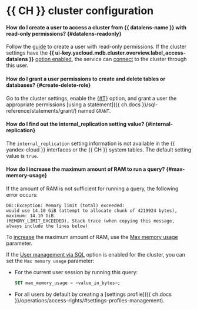 # {{ CH }} cluster configuration


#### How do I create a user to access a cluster from {{ datalens-name }} with read-only permissions? {#datalens-readonly}

Follow the [guide](../../managed-clickhouse/operations/cluster-users.md#example-create-readonly-user) to create a user with read-only permissions. If the cluster settings have the **{{ ui-key.yacloud.mdb.cluster.overview.label_access-datalens }}** [option enabled](../../managed-clickhouse/operations/update.md#change-additional-settings), the service can [connect](../../managed-clickhouse/operations/datalens-connect.md#create-connector) to the cluster through this user.



#### How do I grant a user permissions to create and delete tables or databases? {#create-delete-role}

Go to the cluster settings, enable the [{#T}](../../managed-clickhouse/operations/cluster-users.md#sql-user-management) option, and grant a user the appropriate permissions [using a statement]({{ ch.docs }}/sql-reference/statements/grant/) named `GRANT`.

#### How do I find out the internal_replication setting value? {#internal-replication}

The `internal_replication` setting information is not available in the {{ yandex-cloud }} interfaces or the {{ CH }} system tables. The default setting value is `true`.

#### How do I increase the maximum amount of RAM to run a query? {#max-memory-usage}

If the amount of RAM is not sufficient for running a query, the following error occurs:

```text
DB::Exception: Memory limit (total) exceeded:
would use 14.10 GiB (attempt to allocate chunk of 4219924 bytes), maximum: 14.10 GiB.
(MEMORY_LIMIT_EXCEEDED), Stack trace (when copying this message, always include the lines below)
```

To [increase](../../managed-clickhouse/operations/cluster-users.md#update-settings) the maximum amount of RAM, use the [Max memory usage](../../managed-clickhouse/concepts/settings-list.md#setting-max-memory-usage) parameter.

If the [User management via SQL](../../managed-clickhouse/operations/cluster-users.md#sql-user-management) option is enabled for the cluster, you can set the `Max memory usage` parameter:

* For the current user session by running this query:

   ```sql
   SET max_memory_usage = <value_in_bytes>;
   ```

* For all users by default by creating a [settings profile]({{ ch.docs }}/operations/access-rights/#settings-profiles-management).
